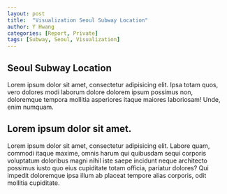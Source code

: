 ```yaml
---
layout: post
title:  "Visualization Seoul Subway Location"
author: Y Hwang
categories: [Report, Private]
tags: [Subway, Seoul, Visualization]
---
```


## Seoul Subway Location ##

Lorem ipsum dolor sit amet, consectetur adipisicing elit. Ipsa totam quos, vero dolores modi laborum dolore dolorem ipsum possimus non, doloremque tempora mollitia asperiores itaque maiores laboriosam! Unde, enim numquam.

<div id='d3div'></div>



## Lorem ipsum dolor sit amet. ##

Lorem ipsum dolor sit amet, consectetur adipisicing elit. Labore quam, commodi itaque maxime, omnis harum qui quibusdam sequi corporis voluptatum doloribus magni nihil iste saepe incidunt neque architecto possimus iusto quo eius cupiditate totam officia, pariatur dolores? Qui impedit doloremque ipsa illum ab placeat tempore alias corporis, odit mollitia cupiditate.



<style>
svg { background-color: #1A1A1A; }

path {
  stroke-linejoin: round;
}

.land {
  fill: #4C4C4C;
}

.states {
  fill: none;
  stroke: darkgray;
}

circle.no_l_1{ fill: #1B2876; }
circle.no_l_2{ fill: #34A939; }
circle.no_l_3{ fill: #FD5C09; }
circle.no_l_4{ fill: #268BD5; }
circle.no_l_5{ fill: #7411D9; }
circle.no_l_6{ fill: #9E3B0B; }
circle.no_l_7{ fill: #566112; }
circle.no_l_8{ fill: #DB005B; }

svg .municipality-label {
  fill: white;
  font-size: 12px;
  font-weight: 300;
  text-anchor: middle;
  font-family: sans-serif;
}
</style>
<body>
<script src="//d3js.org/d3.v3.min.js"></script>
<script src="//d3js.org/queue.v1.min.js"></script>
<script src="//d3js.org/topojson.v1.min.js"></script>
<script>

var width = 750,
    height = 550;
var centered;
var projection = d3.geo.mercator()
    .center([126.9895, 37.5651])
    .scale(90000)
    .translate([width/2, height/2]);

var path = d3.geo.path().projection(projection);

var svg = d3.select("#d3div").append("svg")
    .attr("width", width)
    .attr("height", height);

var g = svg.append("g");

svg.append("rect")
    .attr("class", "background")
    .attr("width", width)
    .attr("height", height)
    .style("fill", "none")
    .on("click", clicked);

var tooltip = d3.select("body")
  .append("div")
  .style("position", "absolute")
  .style("z-index", "10")
  .style("visibility", "hidden")
  .style("font-family", "sans-serif")
  .style("color", "white")
  .style("font-size", "11px");

queue()
    .defer(d3.json, "https://gist.githubusercontent.com/yoon-gu/b051fd123385303a5c03f0e0a833516c/raw/9fff4a65830be008709112c190c3ed939d42e994/seoul_municipalities_topo.json")
    .defer(d3.csv, "https://gist.githubusercontent.com/yoon-gu/902efb6d5bd345e3837e035a3c0642b8/raw/3cf9c9418da25e195cfe8db9104497408b6e5bbd/station_latlen.csv")
    .await(ready);

function ready(error, kor, stations) {
  if (error) throw error;
  var features = topojson.feature(kor, kor.objects.seoul_municipalities_geo).features;
  g.selectAll("path")
        .data(features)
      .enter().append("path")
        .attr("class", "land")
        .attr("d", path)
        .attr("id", function(d) { return d.properties.name; })
        .on("click", clicked)
        .append("title");

  g.append("path")
      .datum(topojson.mesh(kor, kor.objects.seoul_municipalities_geo, function(a, b) { return a !== b; }))
      .attr("class", "states")
      .attr("d", path);

  g.selectAll('text')
      .data(features)
      .enter().append("text")
        .attr("transform", function(d) { return "translate(" + path.centroid(d) + ")"; })
        .attr("dy", ".35em")
        .attr("class", "municipality-label")
        .text(function(d) { return d.properties.name; })
  
  g.selectAll("circle")
      .data(stations)
    .enter().append("circle")
      .attr("cx", function(d) { return projection([d.lon, d.lat])[0]; })
      .attr("cy", function(d) { return projection([d.lon, d.lat])[1]; })
      .attr("r", 3)
      .attr("opacity", 0.7)
      .attr("class", function(d){ return "no_l_" + d.no_line; })
      .on("mouseover", function(d){
        tooltip.style("visibility", "visible")
        .text(d.name);
      })
      .on("mousemove", function(){
        tooltip.style("top", (event.pageY-10)+"px").style("left",(event.pageX+10)+"px");
      })
      .on("mouseout", function(){
        tooltip.style("visibility", "hidden");
      });

}

function clicked(d) {
  var x, y, k;

  if (d && centered !== d) {
    var centroid = path.centroid(d);
    x = centroid[0];
    y = centroid[1];
    k = 3;
    centered = d;
  } else {
    x = width / 2;
    y = height / 2;
    k = 1;
    centered = null;
  }

  g.selectAll("path")
      .classed("active", centered && function(d) { return d === centered; });

  g.transition()
      .duration(750)
      .attr("transform", "translate(" + width / 2 + "," + height / 2 + ")scale(" + k + ")translate(" + -x + "," + -y + ")")
      .style("stroke-width", 1.5 / k + "px");
}
</script>
